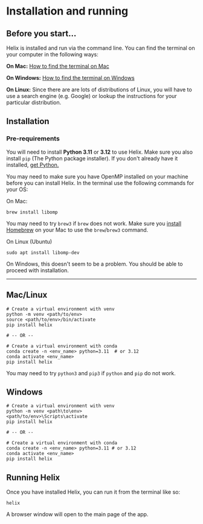 # Installation and running
## Before you start...
Helix is installed and run via the command line. You can find the terminal on your computer in the following ways:

**On Mac:** [How to find the terminal on Mac](https://support.apple.com/en-gb/guide/terminal/apd5265185d-f365-44cb-8b09-71a064a42125/mac)

**On Windows:** [How to find the terminal on Windows](https://learn.microsoft.com/en-us/windows/terminal/faq#how-do-i-run-a-shell-in-windows-terminal-in-administrator-mode)

**On Linux:** Since there are are lots of distributions of Linux, you will have to use a search engine (e.g. Google) or lookup the instructions for your particular distribution.

## Installation
### Pre-requirements
You will need to install **Python 3.11** or **3.12** to use Helix. Make sure you also install `pip` (The Python package installer). If you don't already have it installed, [get Python.](https://www.python.org/downloads/)

You may need to make sure you have OpenMP installed on your machine before you can install Helix. In the terminal use the following commands for your OS:

On Mac:
```shell
brew install libomp
```

You may need to try `brew3` if `brew` does not work. Make sure you [install Homebrew](https://brew.sh/) on your Mac to use the `brew`/`brew3` command.

On Linux (Ubuntu)
```shell
sudo apt install libomp-dev
```

On Windows, this doesn't seem to be a problem. You should be able to proceed with installation.

---

## Mac/Linux
```shell
# Create a virtual environment with venv
python -m venv <path/to/env>
source <path/to/env>/bin/activate
pip install helix

# -- OR --

# Create a virtual environment with conda
conda create -n <env_name> python=3.11  # or 3.12
conda activate <env_name>
pip install helix
```

You may need to try `python3` and `pip3` if `python` and `pip` do not work.

## Windows
```shell
# Create a virtual environment with venv
python -m venv <path\to\env>
<path/to/env>\Scripts\activate
pip install helix

# -- OR --

# Create a virtual environment with conda
conda create -n <env_name> python=3.11 # or 3.12
conda activate <env_name>
pip install helix
```

## Running Helix
Once you have installed Helix, you can run it from the terminal like so:
```shell
helix
```
A browser window will open to the main page of the app.
